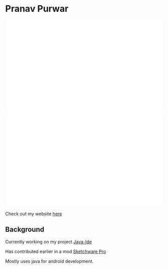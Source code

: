 # Pranav Purwar

![Overview](https://github.com/PranavPurwar/PranavPurwar/blob/master/generated/overview.svg)
![Most Used Languages](https://github.com/PranavPurwar/PranavPurwar/blob/master/generated/languages.svg)

Check out my website [here](https://pranavpurwar.ga)

## Background

Currently working on my project [Java-Ide](https://github.com/PranavPurwar/Java-Ide)

Has contributed earlier in a mod [Sketchware Pro](https://github.com/Sketchware-Pro/Sketchware-Pro)

Mostly uses java for android development.

